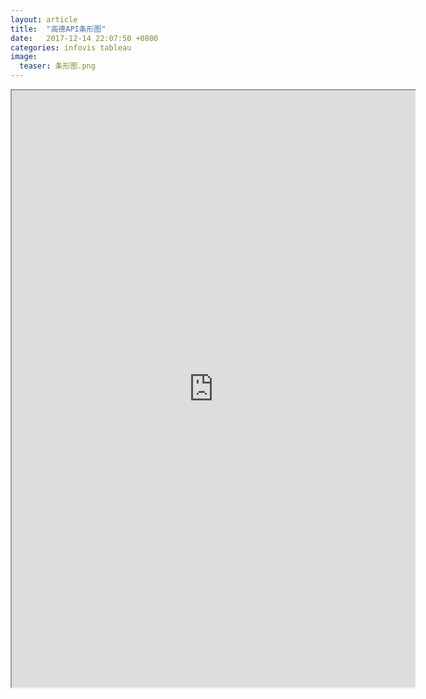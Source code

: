 ```yaml
---
layout: article
title:  "高德API条形图"
date:   2017-12-14 22:07:50 +0800
categories: infovis tableau
image:
  teaser: 条形图.png
---
```


<div>
<iframe src="https://public.tableau.com/views/_18357/1_1?:embed=y&:display_count=yes"
 width="645" height="955"></iframe>
</div>